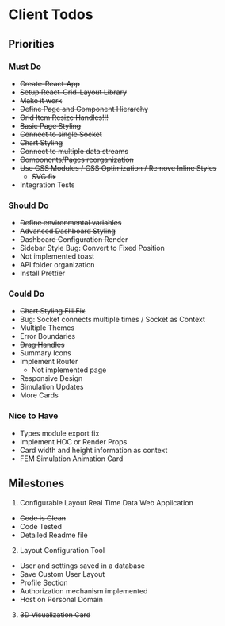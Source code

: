 # Client Todos

## Priorities

### Must Do
* ~~Create-React-App~~
* ~~Setup React-Grid-Layout Library~~
* ~~Make it work~~
* ~~Define Page and Component Hierarchy~~
* ~~Grid Item Resize Handles!!!~~
* ~~Basic Page Styling~~
* ~~Connect to single Socket~~
* ~~Chart Styling~~
* ~~Connect to multiple data streams~~
* ~~Components/Pages reorganization~~
* ~~Use CSS Modules / CSS Optimization / Remove Inline Styles~~
  * ~~SVG fix~~
* Integration Tests

### Should Do
* ~~Define environmental variables~~
* ~~Advanced Dashboard Styling~~
* ~~Dashboard Configuration Render~~
* Sidebar Style Bug: Convert to Fixed Position
* Not implemented toast
* API folder organization
* Install Prettier

### Could Do
* ~~Chart Styling Fill Fix~~
* Bug: Socket connects multiple times / Socket as Context
* Multiple Themes
* Error Boundaries
* ~~Drag Handles~~
* Summary Icons
* Implement Router
    * Not implemented page
* Responsive Design
* Simulation Updates
* More Cards

### Nice to Have
* Types module export fix
* Implement HOC or Render Props
* Card width and height information as context
* FEM Simulation Animation Card

## Milestones
1. Configurable Layout Real Time Data Web Application
- ~~Code is Clean~~
- Code Tested
- Detailed Readme file

2. Layout Configuration Tool
- User and settings saved in a database
- Save Custom User Layout
- Profile Section
- Authorization mechanism implemented
- Host on Personal Domain

3. ~~3D Visualization Card~~